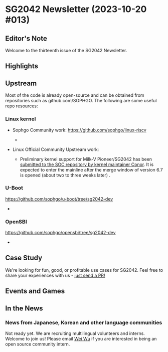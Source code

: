 # SG2042 Newsletter (2023-10-20 #013)

## Editor's Note

Welcome to the thirteenth issue of the SG2042 Newsletter.

## Highlights

## Upstream

Most of the code is already open-source and can be obtained from repositories such as github.com/SOPHGO. The following are some useful repo resources:

### Linux kernel

+ Sophgo Community work: https://github.com/sophgo/linux-riscv

  + 

+ Linux Official Community Upstream work:

  + Preliminary kernel support for Milk-V Pioneer/SG2042 has been [submitted to the SOC repository by kernel maintainer Conor][lk-1]. It is expected to enter the mainline after the merge window of version 6.7 is opened (about two to three weeks later) .

[lk-1]:https://lore.kernel.org/linux-riscv/20231016-filing-payroll-7aca51b8f1a3@spud/

### U-Boot

https://github.com/sophgo/u-boot/tree/sg2042-dev

+ 

### OpenSBI

https://github.com/sophgo/opensbi/tree/sg2042-dev

+ 

## Case Study

We're looking for fun, good, or profitable use cases for SG2042. Feel free to share your experiences with us - [just send a PR!](https://github.com/sophgocommunity/SG2042-Newsletter/pulls)

## Events and Games

## In the News

### News from Japanese, Korean and other language communities

Not ready yet. We are recruiting multilingual volunteers and interns. Welcome to join us! Please email [Wei Wu](mailto:wuwei2016@iscas.ac.cn) if you are interested in being an open source community intern.
